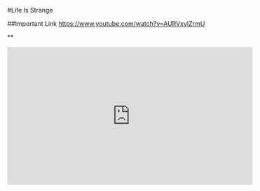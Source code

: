 #Life Is Strange

##Important Link
https://www.youtube.com/watch?v=AURVxvIZrmU

**
<iframe width="560" height="315" src="https://www.youtube.com/embed/AURVxvIZrmU" frameborder="0" allowfullscreen></iframe>

